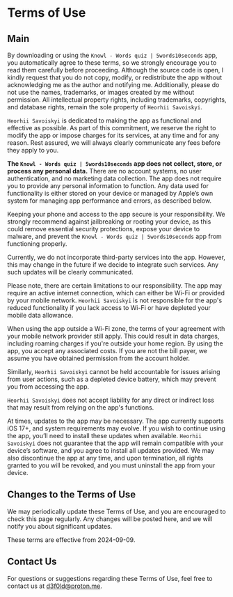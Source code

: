 # Terms of Use

## Main
By downloading or using the `Knowl - Words quiz | 5words10seconds` app, you automatically agree to these terms, so we strongly encourage you to read them carefully before proceeding. Although the source code is open, I kindly request that you do not copy, modify, or redistribute the app without acknowledging me as the author and notifying me. Additionally, please do not use the names, trademarks, or images created by me without permission. All intellectual property rights, including trademarks, copyrights, and database rights, remain the sole property of `Heorhii Savoiskyi`.

`Heorhii Savoiskyi` is dedicated to making the app as functional and effective as possible. As part of this commitment, we reserve the right to modify the app or impose charges for its services, at any time and for any reason. Rest assured, we will always clearly communicate any fees before they apply to you.

**The `Knowl - Words quiz | 5words10seconds` app does not collect, store, or process any personal data.** There are no account systems, no user authentication, and no marketing data collection. The app does not require you to provide any personal information to function. Any data used for functionality is either stored on your device or managed by Apple’s own system for managing app performance and errors, as described below.

Keeping your phone and access to the app secure is your responsibility. We strongly recommend against jailbreaking or rooting your device, as this could remove essential security protections, expose your device to malware, and prevent the `Knowl - Words quiz | 5words10seconds` app from functioning properly.

Currently, we do not incorporate third-party services into the app. However, this may change in the future if we decide to integrate such services. Any such updates will be clearly communicated.

Please note, there are certain limitations to our responsibility. The app may require an active internet connection, which can either be Wi-Fi or provided by your mobile network. `Heorhii Savoiskyi` is not responsible for the app's reduced functionality if you lack access to Wi-Fi or have depleted your mobile data allowance.

When using the app outside a Wi-Fi zone, the terms of your agreement with your mobile network provider still apply. This could result in data charges, including roaming charges if you're outside your home region. By using the app, you accept any associated costs. If you are not the bill payer, we assume you have obtained permission from the account holder.

Similarly, `Heorhii Savoiskyi` cannot be held accountable for issues arising from user actions, such as a depleted device battery, which may prevent you from accessing the app.

`Heorhii Savoiskyi` does not accept liability for any direct or indirect loss that may result from relying on the app's functions.

At times, updates to the app may be necessary. The app currently supports iOS 17+, and system requirements may evolve. If you wish to continue using the app, you’ll need to install these updates when available. `Heorhii Savoiskyi` does not guarantee that the app will remain compatible with your device’s software, and you agree to install all updates provided. We may also discontinue the app at any time, and upon termination, all rights granted to you will be revoked, and you must uninstall the app from your device.

## Changes to the Terms of Use
We may periodically update these Terms of Use, and you are encouraged to check this page regularly. Any changes will be posted here, and we will notify you about significant updates.

These terms are effective from 2024-09-09.

## Contact Us
For questions or suggestions regarding these Terms of Use, feel free to contact us at d3f0ld@proton.me.
